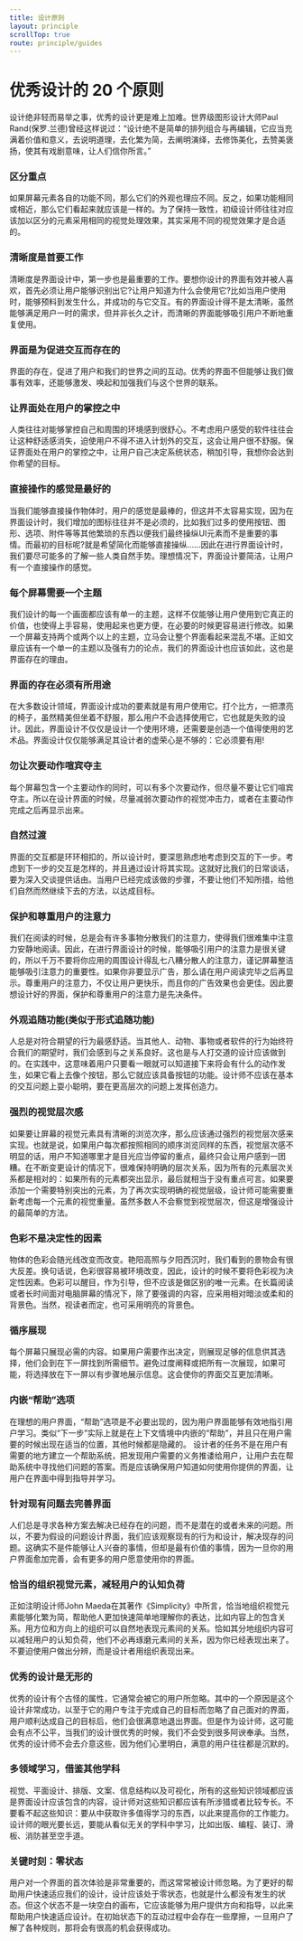 ```yaml
---
title: 设计原则
layout: principle
scrollTop: true
route: principle/guides
---
```


# 优秀设计的 20 个原则

设计绝非轻而易举之事，优秀的设计更是难上加难。世界级图形设计大师Paul Rand(保罗.兰德)曾经这样说过：“设计绝不是简单的排列组合与再编辑，它应当充满着价值和意义，去说明道理，去化繁为简，去阐明演绎，去修饰美化，去赞美褒扬，使其有戏剧意味，让人们信你所言。”

### 区分重点
如果屏幕元素各自的功能不同，那么它们的外观也理应不同。反之，如果功能相同或相近，那么它们看起来就应该是一样的。为了保持一致性，初级设计师往往对应该加以区分的元素采用相同的视觉处理效果，其实采用不同的视觉效果才是合适的。

### 清晰度是首要工作
清晰度是界面设计中，第一步也是最重要的工作。要想你设计的界面有效并被人喜欢，首先必须让用户能够识别出它?让用户知道为什么会使用它?比如当用户使用时，能够预料到发生什么，并成功的与它交互。有的界面设计得不是太清晰，虽然能够满足用户一时的需求，但并非长久之计，而清晰的界面能够吸引用户不断地重复使用。

### 界面是为促进交互而存在的
界面的存在，促进了用户和我们的世界之间的互动。优秀的界面不但能够让我们做事有效率，还能够激发、唤起和加强我们与这个世界的联系。

### 让界面处在用户的掌控之中
人类往往对能够掌控自己和周围的环境感到很舒心。不考虑用户感受的软件往往会让这种舒适感消失，迫使用户不得不进入计划外的交互，这会让用户很不舒服。保证界面处在用户的掌控之中，让用户自己决定系统状态，稍加引导，我想你会达到你希望的目标。

### 直接操作的感觉是最好的
当我们能够直接操作物体时，用户的感觉是最棒的，但这并不太容易实现，因为在界面设计时，我们增加的图标往往并不是必须的，比如我们过多的使用按钮、图形、选项、附件等等其他繁琐的东西以便我们最终操纵UI元素而不是重要的事情。而最初的目标呢?就是希望简化而能够直接操纵……因此在进行界面设计时，我们要尽可能多的了解一些人类自然手势。理想情况下，界面设计要简洁，让用户有一个直接操作的感觉。

### 每个屏幕需要一个主题
我们设计的每一个画面都应该有单一的主题，这样不仅能够让用户使用到它真正的价值，也使得上手容易，使用起来也更方便，在必要的时候更容易进行修改。如果一个屏幕支持两个或两个以上的主题，立马会让整个界面看起来混乱不堪。正如文章应该有一个单一的主题以及强有力的论点，我们的界面设计也应该如此，这也是界面存在的理由。

### 界面的存在必须有所用途
在大多数设计领域，界面设计成功的要素就是有用户使用它。打个比方，一把漂亮的椅子，虽然精美但坐着不舒服，那么用户不会选择使用它，它也就是失败的设计。因此，界面设计不仅仅是设计一个使用环境，还需要是创造一个值得使用的艺术品。界面设计仅仅能够满足其设计者的虚荣心是不够的：它必须要有用!

### 勿让次要动作喧宾夺主
每个屏幕包含一个主要动作的同时，可以有多个次要动作，但尽量不要让它们喧宾夺主。所以在设计界面的时候，尽量减弱次要动作的视觉冲击力，或者在主要动作完成之后再显示出来。

### 自然过渡
界面的交互都是环环相扣的，所以设计时，要深思熟虑地考虑到交互的下一步。考虑到下一步的交互是怎样的，并且通过设计将其实现。这就好比我们的日常谈话，要为深入交谈提供话由。当用户已经完成该做的步骤，不要让他们不知所措，给他们自然而然继续下去的方法，以达成目标。

### 保护和尊重用户的注意力
我们在阅读的时候，总是会有许多事物分散我们的注意力，使得我们很难集中注意力安静地阅读。因此，在进行界面设计的时候，能够吸引用户的注意力是很关键的，所以千万不要将你应用的周围设计得乱七八糟分散人的注意力，谨记屏幕整洁能够吸引注意力的重要性。如果你非要显示广告，那么请在用户阅读完毕之后再显示。尊重用户的注意力，不仅让用户更快乐，而且你的广告效果也会更佳。因此要想设计好的界面，保护和尊重用户的注意力是先决条件。

### 外观追随功能(类似于形式追随功能)
人总是对符合期望的行为最感舒适。当其他人、动物、事物或者软件的行为始终符合我们的期望时，我们会感到与之关系良好。这也是与人打交道的设计应该做到的。在实践中，这意味着用户只要看一眼就可以知道接下来将会有什么的动作发生，如果它看上去像个按钮，那么它就应该具备按钮的功能。设计师不应该在基本的交互问题上耍小聪明，要在更高层次的问题上发挥创造力。

### 强烈的视觉层次感
如果要让屏幕的视觉元素具有清晰的浏览次序，那么应该通过强烈的视觉层次感来实现。也就是说，如果用户每次都按照相同的顺序浏览同样的东西，视觉层次感不明显的话，用户不知道哪里才是目光应当停留的重点，最终只会让用户感到一团糟。在不断变更设计的情况下，很难保持明确的层次关系，因为所有的元素层次关系都是相对的：如果所有的元素都突出显示，最后就相当于没有重点可言。如果要添加一个需要特别突出的元素，为了再次实现明确的视觉层级，设计师可能需要重新考虑每一个元素的视觉重量。虽然多数人不会察觉到视觉层次，但这是增强设计的最简单的方法。

### 色彩不是决定性的因素
物体的色彩会随光线改变而改变。艳阳高照与夕阳西沉时，我们看到的景物会有很大反差。换句话说，色彩很容易被环境改变，因此，设计的时候不要将色彩视为决定性因素。色彩可以醒目，作为引导，但不应该是做区别的唯一元素。在长篇阅读或者长时间面对电脑屏幕的情况下，除了要强调的内容，应采用相对暗淡或柔和的背景色。当然，视读者而定，也可采用明亮的背景色。

### 循序展现
每个屏幕只展现必需的内容。如果用户需要作出决定，则展现足够的信息供其选择，他们会到在下一屏找到所需细节。避免过度阐释或把所有一次展现，如果可能，将选择放在下一屏以有步骤地展示信息。这会使你的界面交互更加清晰。

### 内嵌“帮助”选项
在理想的用户界面，“帮助”选项是不必要出现的，因为用户界面能够有效地指引用户学习。类似“下一步”实际上就是在上下文情境中内嵌的“帮助”，并且只在用户需要的时候出现在适当的位置，其他时候都是隐藏的。    设计者的任务不是在用户有需要的地方建立一个帮助系统，把发现用户需要的义务推诿给用户，让用户去在帮助系统中寻找他们问题的答案。而是应该确保用户知道如何使用你提供的界面，让用户在界面中得到指导并学习。

### 针对现有问题去完善界面
人们总是寻求各种方案去解决已经存在的问题，而不是潜在的或者未来的问题。所以，不要为假设的问题设计界面，我们应该观察现有的行为和设计，解决现存的问题。这确实不是件能够让人兴奋的事情，但却是最有价值的事情，因为一旦你的用户界面愈加完善，会有更多的用户愿意使用你的界面。

### 恰当的组织视觉元素，减轻用户的认知负荷
正如注明设计师John Maeda在其著作《Simplicity》中所言，恰当地组织视觉元素能够化繁为简，帮助他人更加快速简单地理解你的表达，比如内容上的包含关系。用方位和方向上的组织可以自然地表现元素间的关系。恰如其分地组织内容可以减轻用户的认知负荷，他们不必再琢磨元素间的关系，因为你已经表现出来了。不要迫使用户做出分辨，而是设计者用组织表现出来。

### 优秀的设计是无形的
优秀的设计有个古怪的属性，它通常会被它的用户所忽略。其中的一个原因是这个设计非常成功，以至于它的用户专注于完成自己的目标而忽略了自己面对的界面，用户顺利达成自己的目标后，他们会很满意地退出界面。但是作为设计师，这可能会有点不公平，当我们的设计很优秀的时候，我们不会受到很多阿谀奉承。当然，优秀的设计师不会去介意这些，因为他们心里明白，满意的用户往往都是沉默的。

### 多领域学习，借鉴其他学科
视觉、平面设计、排版、文案、信息结构以及可视化，所有的这些知识领域都应该是界面设计应该包含的内容，设计师对这些知识都应该有所涉猎或者比较专长。不要看不起这些知识：要从中获取许多值得学习的东西，以此来提高你的工作能力。设计师的眼光要长远，要能从看似无关的学科中学习，比如出版、编程、装订、滑板、消防甚至空手道。

### 关键时刻：零状态
用户对一个界面的首次体验是非常重要的，而这常常被设计师忽略。为了更好的帮助用户快速适应我们的设计，设计应该处于零状态，也就是什么都没有发生的状态。但这个状态不是一块空白的画布，它应该能够为用户提供方向和指导，以此来帮助用户快速适应设计。在初始状态下的互动过程中会存在一些摩擦，一旦用户了解了各种规则，那将会有很高的机会获得成功。

